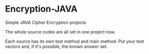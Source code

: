 # Encryption-JAVA
Simple JAVA Cipher Encryption projects

The whole source codes are all set in one project now.

Each source has its own test method and main method.
Put your test vectors and, if it's possible, the known answer set.